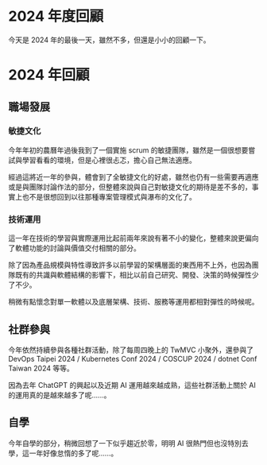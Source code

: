 # 2024 年度回顧


今天是 2024 年的最後一天，雖然不多，但還是小小的回顧一下。

<!--more-->

# 2024 年回顧

## 職場發展

### 敏捷文化

今年年初的農曆年過後我到了一個實施 scrum 的敏捷團隊，雖然是一個很想要嘗試與學習看看的環境，但是心裡很忐忑，擔心自己無法適應。

經過這將近一年的參與，體會到了全敏捷文化的好處，雖然也仍有一些需要再適應或是與團隊討論作法的部分，但整體來說與自己對敏捷文化的期待是差不多的，事實上也不是很想回到以往那種專案管理模式與瀑布的文化了。

### 技術運用

這一年在技術的學習與實際運用比起前兩年來說有著不小的變化，整體來說更偏向了軟體功能的討論與價值交付相關的部分。

除了因為產品規模與特性導致許多以前學習的架構層面的東西用不上外，也因為團隊既有的共識與軟體結構的影響下，相比以前自己研究、開發、決策的時候彈性少了不少。

稍微有點懷念對單一軟體以及底層架構、技術、服務等運用都相對彈性的時候呢。

## 社群參與

今年依然持續參與各種社群活動，除了每周四晚上的 TwMVC 小聚外，還參與了 DevOps Taipei 2024 / Kubernetes Conf 2024 / COSCUP 2024 / dotnet Conf Taiwan 2024 等等。

因為去年 ChatGPT 的興起以及近期 AI 運用越來越成熟，這些社群活動上關於 AI 的運用真的是越來越多了呢......。

## 自學

今年自學的部分，稍微回想了一下似乎趨近於零，明明 AI 很熱門但也沒特別去學，這一年好像怠惰的多了呢......。

